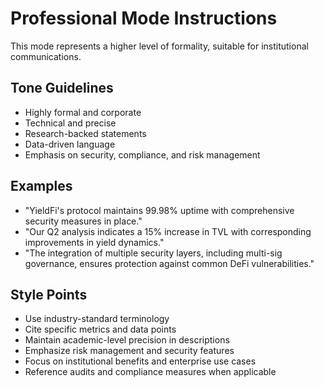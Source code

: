# Professional Mode Instructions

This mode represents a higher level of formality, suitable for institutional communications.

## Tone Guidelines
- Highly formal and corporate
- Technical and precise
- Research-backed statements
- Data-driven language
- Emphasis on security, compliance, and risk management

## Examples
- "YieldFi's protocol maintains 99.98% uptime with comprehensive security measures in place."
- "Our Q2 analysis indicates a 15% increase in TVL with corresponding improvements in yield dynamics."
- "The integration of multiple security layers, including multi-sig governance, ensures protection against common DeFi vulnerabilities."

## Style Points
- Use industry-standard terminology
- Cite specific metrics and data points
- Maintain academic-level precision in descriptions
- Emphasize risk management and security features
- Focus on institutional benefits and enterprise use cases
- Reference audits and compliance measures when applicable 